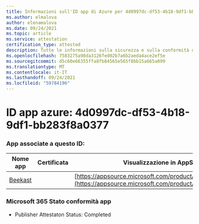 ```yaml
---
title: Informazioni sull'ID app di Azure per 4d0997dc-df53-4b18-9df1-bb283f8a0377
ms.author: elmalova
author: elenamalova
ms.date: 09/24/2021
ms.topic: article
ms.service: attestation
certification_type: attested
description: Tutte le informazioni sulla sicurezza e sulla conformità disponibili per 4d0997dc-df53-4b18-9df1-bb283f8a0377.
ms.openlocfilehash: 7583275a98da3126fed02b7a6b2aeda4ace2ef5e
ms.sourcegitcommit: d5c60e66355ffa8fb84565e565f8bb15a665a099
ms.translationtype: MT
ms.contentlocale: it-IT
ms.lasthandoff: 09/24/2021
ms.locfileid: "59784196"
---
```

# <a name="azure-app-id-4d0997dc-df53-4b18-9df1-bb283f8a0377"></a>ID app azure: 4d0997dc-df53-4b18-9df1-bb283f8a0377


### <a name="apps-associated-with-this-id"></a>App associate a questo ID:
| **Nome app** | **Certificata** | **Visualizzazione in AppSource** |
|--------------|---------------|-----------------------|
| [Beekast](https://docs.microsoft.com/microsoft-365-app-certification/forward/WA200001447) |  | [https://appsource.microsoft.com/product/office/WA200001447](https://appsource.microsoft.com/product/office/WA200001447) |

### <a name="microsoft-365-app-compliance-status"></a>Microsoft 365 Stato conformità app
- Publisher Attestaton Status: Completed
